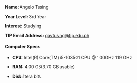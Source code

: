 <b>Name: </b>Angelo Tusing

<b>Year Level: </b>3rd Year

<b>Interest: </b>Studying

<b>TIP Email Address: </b>qavtusing@tip.edu.ph
#### Computer Specs
* <b>CPU: </b>Intel(R) Core(TM) i5-1035G1 CPU @ 1.00GHz   1.19 GHz

* <b>RAM: </b>4.00 GB(3.70 GB usable)

* <b>Disk:</b>1tera bits
